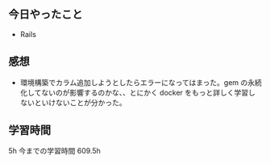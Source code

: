 ## 今日やったこと

- Rails

## 感想

- 環境構築でカラム追加しようとしたらエラーになってはまった。gem の永続化してないのが影響するのかな、、とにかく docker をもっと詳しく学習しないといけないことが分かった。

## 学習時間

5h
今までの学習時間 609.5h
